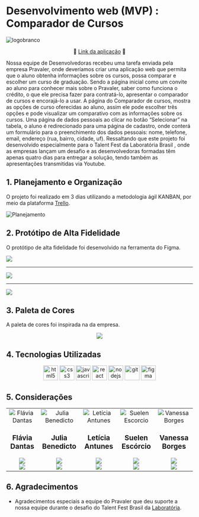 # Desenvolvimento web (MVP) : Comparador de Cursos

![logobranco](src/assets/logo.png)

<div align='center'>

🔗 [Link da aplicação](https://pravaler-comparador.netlify.app/) 🔗

</div>

Nossa equipe de Desenvolvedoras recebeu uma tarefa enviada pela empresa Pravaler, onde deveríamos criar uma aplicação web que permita que o aluno obtenha informações sobre os cursos, possa comparar e escolher um curso de graduação.
Sendo a página inicial como um convite ao aluno para conhecer mais sobre o Pravaler, saber como funciona o crédito, o que ele precisa fazer para contratá-lo, apresentar o comparador de cursos e encorajá-lo a usar.
A página do Comparador de cursos, mostra as opções de curso oferecidas ao aluno, assim ele pode escolher três opções e pode visualizar um comparativo com as informações sobre os cursos. 
Uma página de dados pessoais ao clicar no botão  “Selecionar” na tabela, o aluno é redirecionado para uma página de cadastro, onde conterá um formulário para o preenchimento dos dados pessoais: nome, telefone, email, endereço (rua, bairro, cidade, uf).
Ressaltando que este projeto foi desenvolvido especialmente para o Talent Fest da Laboratória Brasil , onde as empresas lançam um desafio e as desenvolvedoras formadas têm apenas quatro dias para entregar a solução, tendo também as apresentações transmitidas via Youtube.


## 1. Planejamento e Organização
O projeto foi realizado em 3 dias utilizando a metodologia ágil KANBAN, por meio da plataforma [Trello](https://trello.com/b/oNRchXeg).


![Planejamento](src/assets/trello.jpeg)

## 2. Protótipo de Alta Fidelidade

O protótipo de alta fidelidade foi desenvolvido na ferramenta do Figma.

![](src/assets/tela1.png)

---

![](src/assets/tela2.png)

---

![](src/assets/tela3.png)

## 3. Paleta de Cores

A paleta de cores foi inspirada na da empresa.

 <div align="center">

![](src/assets/paletadecores.png)

</div>

## 4. Tecnologias Utilizadas

<p align="center">
<a href="https://www.w3.org/html/" target="_blank" rel="noreferrer"><img src="https://raw.githubusercontent.com/devicons/devicon/master/icons/html5/html5-original-wordmark.svg" alt="html5" width="40" height="40"/></a>
<a href="https://www.w3schools.com/css/" target="_blank" rel="noreferrer"><img src="https://raw.githubusercontent.com/devicons/devicon/master/icons/css3/css3-original-wordmark.svg" alt="css3" width="40" height="40"/></a>
<a href="https://developer.mozilla.org/en-US/docs/Web/JavaScript" target="_blank" rel="noreferrer"><img src="https://raw.githubusercontent.com/devicons/devicon/master/icons/javascript/javascript-original.svg" alt="javascript" width="40" height="40"/></a>
<a href="https://reactjs.org/" target="_blank" rel="noreferrer"><img src="https://raw.githubusercontent.com/devicons/devicon/master/icons/react/react-original-wordmark.svg" alt="react" width="40" height="40"/></a>
<a href="https://nodejs.org" target="_blank" rel="noreferrer"><img src="https://raw.githubusercontent.com/devicons/devicon/master/icons/nodejs/nodejs-original-wordmark.svg" alt="nodejs" width="40" height="40"/></a>
<a href="https://git-scm.com/" target="_blank" rel="noreferrer"><img src="https://www.vectorlogo.zone/logos/git-scm/git-scm-icon.svg" alt="git" width="40" height="40"/></a>
<a href="https://www.figma.com/" target="_blank" rel="noreferrer"> <img src="https://www.vectorlogo.zone/logos/figma/figma-icon.svg" alt="figma" width="40" height="40"/></a>
</p>
 
## 5. Considerações

<table>
<td>
  <div align="center">
    <img alt="Flávia Dantas" src="https://media-exp2.licdn.com/dms/image/C4D03AQGu1iAOi6Lv4Q/profile-displayphoto-shrink_200_200/0/1649097392522?e=1661990400&v=beta&t=KPTAv-yiC7JRPgJqUVeH8YqKYeKyQ8he6braxAlMmgU "> 
  </div>
  <h3 align="center">Flávia Dantas</h3>
  <div align="center">
     <a href="https://www.linkedin.com/in/flavia-dantas/" target="_blank"><img src="https://img.shields.io/badge/-LinkedIn-%230077B5?style=for-the-badge&logo=linkedin&logoColor=white"></a>
  </div>
  <div align="center">
     <a href="https://github.com/flavia-dantas" target="_blank"><img src="https://img.shields.io/badge/GitHub-100000?style=for-the-badge&logo=github&logoColor=white"></a>
  </div>
  </div>
</td>

<td>
  <div align="center">
    <img alt="Julia Benedicto" src="https://media-exp2.licdn.com/dms/image/C4E03AQG8cIZvxeOScw/profile-displayphoto-shrink_200_200/0/1655136360544?e=1661990400&v=beta&t=Mc74sAHlkB9UwxetL7F9aceozP5Nwd31qHSQHE0eQOs"> 
  </div>
  <h3 align="center">Julia Benedicto</h3>
  <div align="center">
     <a href="https://www.linkedin.com/in/julia-benedicto/" target="_blank"><img src="https://img.shields.io/badge/-LinkedIn-%230077B5?style=for-the-badge&logo=linkedin&logoColor=white"></a>
  </div>
    <div align="center">
     <a href="https://github.com/juliabb/" target="_blank"><img src="https://img.shields.io/badge/GitHub-100000?style=for-the-badge&logo=github&logoColor=white"></a>
  </div>
  </div>
</td>

<td>
  <div align="center">
    <img alt="Letícia Antunes" src="https://media-exp2.licdn.com/dms/image/C4E03AQGKvq8Ms4Vk6g/profile-displayphoto-shrink_200_200/0/1649704816282?e=1661990400&v=beta&t=GpUMAEEhL8TQlwOAH8ydqv0hZlY3h1bHsdNDe9kUtK4"> 
  </div>
  <h3 align="center">Letícia Antunes</h3>
  <div align="center">
     <a href="https://www.linkedin.com/in/leticiaantunes95/" target="_blank"><img src="https://img.shields.io/badge/-LinkedIn-%230077B5?style=for-the-badge&logo=linkedin&logoColor=white"></a>
  </div>
    <div align="center">
     <a href="https://github.com/leticiaantunesjpeg/" target="_blank"><img src="https://img.shields.io/badge/GitHub-100000?style=for-the-badge&logo=github&logoColor=white"></a>
  </div>
  </div>
</td>

<td>
  <div align="center">
    <img alt="Suelen Escorcio" src="https://media-exp2.licdn.com/dms/image/C5603AQHam_w8CXAAlg/profile-displayphoto-shrink_200_200/0/1643205919960?e=1661990400&v=beta&t=3BkNZuCscRqiZAJKhg2X_0HpEP6ELW4zbsZIGHZKgY4"> 
  </div>
  <h3 align="center">Suelen Escórcio</h3>
  <div align="center">
     <a href="https://www.linkedin.com/in/suelen-escorcio/" target="_blank"><img src="https://img.shields.io/badge/-LinkedIn-%230077B5?style=for-the-badge&logo=linkedin&logoColor=white"></a>
  </div>
    <div align="center">
     <a href="https://github.com/suelenescorcio/" target="_blank"><img src="https://img.shields.io/badge/GitHub-100000?style=for-the-badge&logo=github&logoColor=white"></a>
  </div>
  </div>
</td>

<td>
  <div align="center">
    <img alt="Vanessa Borges" src="https://media-exp2.licdn.com/dms/image/C4E03AQH_fQqE-5fdVA/profile-displayphoto-shrink_200_200/0/1655140373559?e=1661990400&v=beta&t=pYxasiN9zcbcJXy3oinwuuD1ZqLMo5cimKTl2saH03A"> 
  </div>
  <h3 align="center">Vanessa Borges</h3>
  <div align="center">
     <a href="https://www.linkedin.com/in/vanessa-borges-a05b4636/" target="_blank"><img src="https://img.shields.io/badge/-LinkedIn-%230077B5?style=for-the-badge&logo=linkedin&logoColor=white"></a>
  </div>
    <div align="center">
     <a href="https://github.com/vanessavb92/" target="_blank"><img src="https://img.shields.io/badge/GitHub-100000?style=for-the-badge&logo=github&logoColor=white"></a>
  </div>
  </div>
</td>

</table>

## 6. Agradecimentos

- Agradecimentos especiais a equipe do Pravaler que deu suporte a nossa equipe durante o desafio do Talent Fest Brasil da <a href="https://www.laboratoria.la/br">Laboratória</a>.

